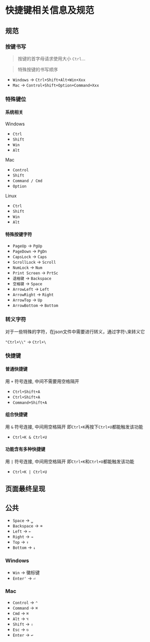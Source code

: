 # 快捷键相关信息及规范

## 规范

### 按键书写

> 按键的首字母请求使用大小 `Ctrl`...

> 特殊按键的书写顺序

- `Windows` -> `Ctrl+Shift+Alt+Win+Xxx`
- `Mac` -> `Control+Shift+Option+Command+Xxx`

### 特殊键位

#### 系统相关

Windows

- `Ctrl`
- `Shift`
- `Win`
- `Alt`

Mac

- `Control`
- `Shift`
- `Command / Cmd`
- `Option`

Linux

- `Ctrl`
- `Shift`
- `Win`
- `Alt`

#### 特殊按键字符

- `PageUp` -> `PgUp`
- `PageDown` -> `PgDn`
- `CapsLock` -> `Caps`
- `ScrollLock` -> `Scroll`
- `NumLock` -> `Num`
- `Print Screen` -> `PrtSc`
- `退格键` -> `Backspace`
- `空格键` -> `Space`
- `ArrowLeft` -> `Left`
- `ArrowRight` -> `Right`
- `ArrowTop` -> `Up`
- `ArrowBottom` -> `Bottom`

### 转义字符

对于一些特殊的字符，在json文件中需要进行转义，通过字符`\`来转义它

`"Ctrl+\\"` -> `Ctrl+\`

### 快捷键

#### 普通快捷键

用 `+` 符号连接, 中间不需要用空格隔开

- `Ctrl+Shift+A`
- `Ctrl+Shift+A`
- `Command+Shift+A`

#### 组合快捷键

用 `&` 符号连接, 中间用空格隔开
即`Ctrl+K`再按下`Ctrl+U`都能触发该功能

- `Ctrl+K & Ctrl+U`

#### 功能含有多种快捷键

用 `|` 符号连接, 中间用空格隔开
即`Ctrl+K`和`Ctrl+U`都能触发该功能

- `Ctrl+K | Ctrl+U`

## 页面最终呈现

## 公共

- `Space` -> `␣`
- `Backspace` -> `⌫`
- `Left` -> `←`
- `Right` -> `→`
- `Top` -> `↑`
- `Bottom` -> `↓`

### Windows

- `Win` -> 徽标键
- `Enter'` -> `⏎`

### Mac

- `Control` -> `⌃`
- `Command` -> `⌘`
- `Cmd` -> `⌘`
- `Alt` -> `⌥`
- `Shift` -> `⇧`
- `Esc` -> `⎋`
- `Enter` -> `↩︎`
